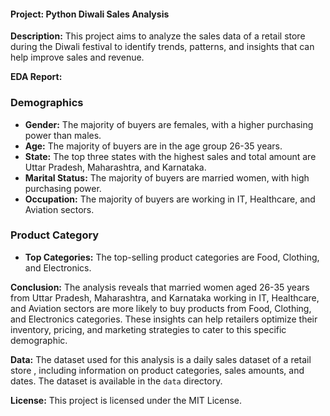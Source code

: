 #### Project: Python Diwali Sales Analysis

**Description:**
This project aims to analyze the sales data of a retail store during the Diwali festival to identify trends, patterns, and insights that can help improve sales and revenue.

**EDA Report:**

### Demographics

* **Gender:** The majority of buyers are females, with a higher purchasing power than males.
* **Age:** The majority of buyers are in the age group 26-35 years.
* **State:** The top three states with the highest sales and total amount are Uttar Pradesh, Maharashtra, and Karnataka.
* **Marital Status:** The majority of buyers are married women, with high purchasing power.
* **Occupation:** The majority of buyers are working in IT, Healthcare, and Aviation sectors.

### Product Category

* **Top Categories:** The top-selling product categories are Food, Clothing, and Electronics.

**Conclusion:**
The analysis reveals that married women aged 26-35 years from Uttar Pradesh, Maharashtra, and Karnataka working in IT, Healthcare, and Aviation sectors are more likely to buy products from Food, Clothing, and Electronics categories. These insights can help retailers optimize their inventory, pricing, and marketing strategies to cater to this specific demographic.

**Data:**
The dataset used for this analysis is a daily sales dataset of a retail store , including information on product categories, sales amounts, and dates. The dataset is available in the `data` directory.

**License:**
This project is licensed under the MIT License.
